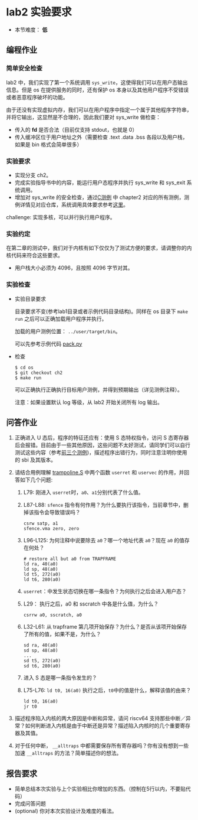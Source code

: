 # lab2 实验要求

- 本节难度： **低** 

## 编程作业

### 简单安全检查

lab2 中，我们实现了第一个系统调用 `sys_write`，这使得我们可以在用户态输出信息。但是 os 在提供服务的同时，还有保护 os 本身以及其他用户程序不受错误或者恶意程序破坏的功能。

由于还没有实现虚拟内存，我们可以在用户程序中指定一个属于其他程序字符串，并将它输出，这显然是不合理的，因此我们要对 sys_write 做检查：

- 传入的 **fd** 是否合法（目前仅支持 stdout，也就是 0）
- 传入缓冲区位于用户地址之外（需要检查 .text .data .bss 各段以及用户栈，如果是 bin 格式会简单很多）

### 实验要求

- 实现分支 ch2。
- 完成实验指导书中的内容，能运行用户态程序并执行 sys_write 和 sys_exit 系统调用。
- 增加对 sys_write 的安全检查，通过[C测例](https://github.com/DeathWish5/riscvos-c-tests) 中 chapter2 对应的所有测例，测例详情见对应仓库，系统调用具体要求参考[这里](https://github.com/DeathWish5/riscvos-c-tests/blob/main/guide.md#lab2)。

challenge: 实现多核，可以并行执行用户程序。

### 实验约定

在第二章的测试中，我们对于内核有如下仅仅为了测试方便的要求，请调整你的内核代码来符合这些要求。

* 用户栈大小必须为 4096，且按照 4096 字节对其。

### 实验检查

- 实验目录要求

    目录要求不变(参考lab1目录或者示例代码目录结构)。同样在 os 目录下 `make run` 之后可以正确加载用户程序并执行。

    加载的用户测例位置： `../user/target/bin`。

    可以先参考示例代码 [pack.py](https://github.com/DeathWish5/ucore-Tutorial/blob/ch2/kernel/pack.py)

- 检查

    ```console
    $ cd os
    $ git checkout ch2
    $ make run
    ```
    可以正确执行正确执行目标用户测例，并得到预期输出（详见测例注释）。

    注意：如果设置默认 log 等级，从 lab2 开始关闭所有 log 输出。

## 问答作业

1. 正确进入 U 态后，程序的特征还应有：使用 S 态特权指令，访问 S 态寄存器后会报错。目前由于一些其他原因，这些问题不太好测试，请同学们可以自行测试这些内容（参考[前三个测例](https://github.com/DeathWish5/rCore_tutorial_tests/tree/master/user/src/bin>）))，描述程序出错行为，同时注意注明你使用的 sbi 及其版本。

2. 请结合用例理解 [trampoline.S](https://github.com/DeathWish5/ucore-Tutorial/blob/ch2/kernel/trampoline.S) 中两个函数 `userret` 和 `uservec` 的作用，并回答如下几个问题:

    1. L79: 刚进入 `userret`时，`a0`、`a1`分别代表了什么值。 

    1. L87-L88: `sfence` 指令有何作用？为什么要执行该指令，当前章节中，删掉该指令会导致错误吗？
        ```
        csrw satp, a1
        sfence.vma zero, zero
        ```

    1. L96-L125: 为何注释中说要除去 `a0`？哪一个地址代表 `a0`？现在 `a0` 的值存在何处？
        ```assembly
        # restore all but a0 from TRAPFRAME
        ld ra, 40(a0)
        ld sp, 48(a0)
        ld t5, 272(a0)
        ld t6, 280(a0)
        ```

    1. `userret`：中发生状态切换在哪一条指令？为何执行之后会进入用户态？

    1. L29： 执行之后，a0 和 sscratch 中各是什么值，为什么？
        ```assembly
        csrrw a0, sscratch, a0
        ```

    1. L32-L61: 从 trapframe 第几项开始保存？为什么？是否从该项开始保存了所有的值，如果不是，为什么？
        ```assembly
        sd ra, 40(a0)
        sd sp, 48(a0)
        ...
        sd t5, 272(a0)
        sd t6, 280(a0)
        ```

    1. 进入 S 态是哪一条指令发生的？

    1. L75-L76: `ld t0, 16(a0)` 执行之后，`t0`中的值是什么，解释该值的由来？
        ```assembly
        ld t0, 16(a0)
        jr t0
        ```

3. 描述程序陷入内核的两大原因是中断和异常，请问 riscv64 支持那些中断／异常？如何判断进入内核是由于中断还是异常？描述陷入内核时的几个重要寄存器及其值。

4. 对于任何中断， `__alltraps` 中都需要保存所有寄存器吗？你有没有想到一些加速 `__alltraps` 的方法？简单描述你的想法。


## 报告要求

* 简单总结本次实验与上个实验相比你增加的东西。（控制在5行以内，不要贴代码）
* 完成问答问题
* (optional) 你对本次实验设计及难度的看法。